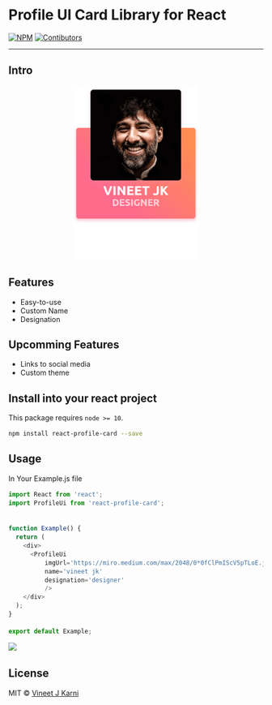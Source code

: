 # Profile UI Card Library for React


[![NPM](https://img.shields.io/npm/v/react-profile-card.svg)](https://www.npmjs.com/package/react-profile-card) [![Contibutors](https://img.shields.io/github/contributors/vineetjk/react-profile-card)](https://github.com/vineetjk/react-profile-card/graphs/contributors)

---

## Intro

<p align="center">
  <img width="250" src="/src/media/profileanimated.gif">
</p>

## Features

- Easy-to-use
- Custom Name
- Designation

## Upcomming Features

- Links to social media
- Custom theme


## Install into your react project

This package requires `node >= 10`.

```bash
npm install react-profile-card --save
```

## Usage

In Your Example.js file

```javascript
import React from 'react';
import ProfileUi from 'react-profile-card';


function Example() {
  return (
    <div> 
      <ProfileUi 
          imgUrl='https://miro.medium.com/max/2048/0*0fClPmIScV5pTLoE.jpg' 
          name='vineet jk' 
          designation='designer' 
          />
    </div>
  );
}

export default Example;

```

![](https://media.giphy.com/media/12NUbkX6p4xOO4/giphy.gif)

## License

MIT © [Vineet J Karni](https://github.com/vineetjk)

